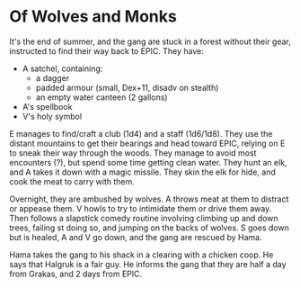 # Of Wolves and Monks

It's the end of summer, and the gang are stuck in a forest without their gear, instructed to find their way back to EPIC.
They have:  
* A satchel, containing:
  * a dagger
  * padded armour (small, Dex+11, disadv on stealth)
  * an empty water canteen (2 gallons)
* A's spellbook
* V's holy symbol

E manages to find/craft a club (1d4) and a staff (1d6/1d8).
They use the distant mountains to get their bearings and head toward EPIC, relying on E to sneak their way through the woods.
They manage to avoid most encounters (?), but spend some time getting clean water.
They hunt an elk, and A takes it down with a magic missile.
They skin the elk for hide, and cook the meat to carry with them.

Overnight, they are ambushed by wolves.
A throws meat at them to distract or appease them. 
V howls to try to intimidate them or drive them away.
Then follows a slapstick comedy routine involving climbing up and down trees, failing st doing so, and jumping on the backs of wolves.
S goes down but is healed, A and V go down, and the gang are rescued by Hama.

Hama takes the gang to his shack in a clearing with a chicken coop.
He says that Halgruk is a fair guy.
He informs the gang that they are half a day from Grakas, and 2 days from EPIC.
